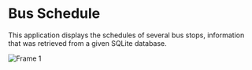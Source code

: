 # Bus Schedule
This application displays the schedules of several bus stops, information that was retrieved from a given SQLite database.

![Frame 1](https://github.com/Camilo-Hernandez/Bus-Schedule/assets/36543483/4475fd13-51e2-44fc-8ada-a2b612427320)

